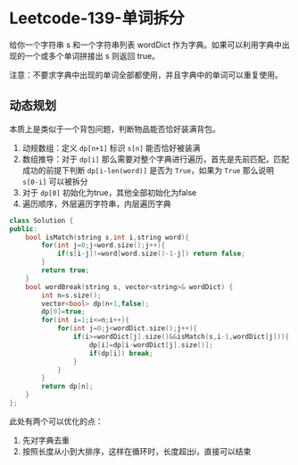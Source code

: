 # Leetcode-139-单词拆分

给你一个字符串 s 和一个字符串列表 wordDict 作为字典。如果可以利用字典中出现的一个或多个单词拼接出 s 则返回 true。

注意：不要求字典中出现的单词全部都使用，并且字典中的单词可以重复使用。

## 动态规划

本质上是类似于一个背包问题，判断物品能否恰好装满背包。

1. 动规数组：定义 `dp[n+1]` 标识 `s[n]` 能否恰好被装满
2. 数组推导：对于 `dp[i]` 那么需要对整个字典进行遍历，首先是先前匹配，匹配成功的前提下判断 `dp[i-len(word)]` 是否为 `True`，如果为 `True` 那么说明 `s[0-i]` 可以被拆分
3. 对于 `dp[0]` 初始化为true，其他全部初始化为false
4. 遍历顺序，外层遍历字符串，内层遍历字典

```C++
class Solution {
public:
    bool isMatch(string s,int i,string word){
        for(int j=0;j<word.size();j++){
            if(s[i-j]!=word[word.size()-1-j]) return false;
        }
        return true;
    }
    bool wordBreak(string s, vector<string>& wordDict) {
        int n=s.size();
        vector<bool> dp(n+1,false);
        dp[0]=true;
        for(int i=1;i<=n;i++){
            for(int j=0;j<wordDict.size();j++){
                if(i>=wordDict[j].size()&&isMatch(s,i-1,wordDict[j])){
                    dp[i]=dp[i-wordDict[j].size()];
                    if(dp[i]) break;
                }
            }
        }
        return dp[n];
    }
};
```

此处有两个可以优化的点：

1. 先对字典去重
2. 按照长度从小到大排序，这样在循环时，长度超出i，直接可以结束
